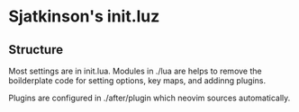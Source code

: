 # Sjatkinson's init.luz

## Structure

Most settings are in init.lua. Modules in ./lua are helps to remove the boilderplate code
for setting options, key maps, and addinng plugins.

Plugins are configured in ./after/plugin which neovim sources automatically.
